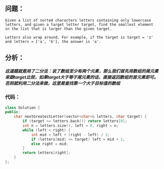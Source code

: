 ## 问题：
```
Given a list of sorted characters letters containing only lowercase letters, and given a target letter target, find the smallest element in the list that is larger than the given target.

Letters also wrap around. For example, if the target is target = 'z' and letters = ['a', 'b'], the answer is 'a'.
```
## 分析：
##### 这道题就是用了二分法：说了数组至少有两个元素，那么我们首先用数组的尾元素来跟target比较，如果target大于等于尾元素的话，直接返回数组的首元素即可。否则就利用二分法来做，这里是查找第一个大于目标值的数组
### 代码：
```cpp
class Solution {
public:
    char nextGreatestLetter(vector<char>& letters, char target) {
        if (target >= letters.back()) return letters[0];
        int n = letters.size(), left = 0, right = n;
        while (left < right) {
            int mid = left + (right - left) / 2;
            if (letters[mid] <= target) left = mid + 1;
            else right = mid;
        }
        return letters[right];
    }
};

```
